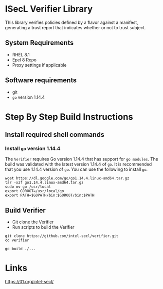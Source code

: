 # ISecL Verifier Library

This library verifies policies defined by a flavor against a manifest, generating a trust report that indicates whether or not to trust subject.

## System Requirements
- RHEL 8.1
- Epel 8 Repo
- Proxy settings if applicable

## Software requirements
- git
- `go` version 1.14.4

# Step By Step Build Instructions

## Install required shell commands

### Install `go` version 1.14.4
The `Verifier` requires Go version 1.14.4 that has support for `go modules`. The build was validated with the latest version 1.14.4 of `go`. It is recommended that you use 1.14.4 version of `go`. You can use the following to install `go`.
```shell
wget https://dl.google.com/go/go1.14.4.linux-amd64.tar.gz
tar -xzf go1.14.4.linux-amd64.tar.gz
sudo mv go /usr/local
export GOROOT=/usr/local/go
export PATH=$GOPATH/bin:$GOROOT/bin:$PATH
```

## Build Verifier

- Git clone the Verifier
- Run scripts to build the Verifier

```shell
git clone https://github.com/intel-secl/verifier.git
cd verifier
```
```shell
go build ./...
```

# Links
https://01.org/intel-secl/
